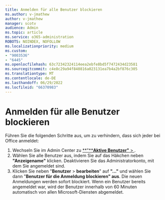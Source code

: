 ```yaml
---
title: Anmelden für alle Benutzer blockieren
ms.author: v-jmathew
author: v-jmathew
manager: scotv
audience: Admin
ms.topic: article
ms.service: o365-administration
ROBOTS: NOINDEX, NOFOLLOW
ms.localizationpriority: medium
ms.custom:
- "9003536"
- "6445"
ms.openlocfilehash: 63c72342324114eea2ebfe8bd5f7472434d23581
ms.sourcegitcommit: c4e8c29a94f840816a023131ea7b4a2bf876c305
ms.translationtype: MT
ms.contentlocale: de-DE
ms.lasthandoff: 06/29/2022
ms.locfileid: "66370983"
---
```

# <a name="block-sign-in-for-all-users"></a>Anmelden für alle Benutzer blockieren

Führen Sie die folgenden Schritte aus, um zu verhindern, dass sich jeder bei Office anmeldet:

1. Wechseln Sie im Admin Center zu [**"****Aktive Benutzer"** > ](https://admin.microsoft.com/Adminportal/Home?source=applauncher#/users).
2. Wählen Sie alle Benutzer aus, indem Sie auf das Häkchen neben **"Anzeigename"** klicken. Deaktivieren Sie das Administratorkonto, mit dem Sie angemeldet sind.
3. Klicken Sie neben "**Benutzer** > **bearbeiten**" auf **"..."** und wählen Sie dann "**Benutzer für die Anmeldung blockieren" aus**. Die neuen Anmeldungen werden sofort blockiert. Wenn ein Benutzer bereits angemeldet war, wird der Benutzer innerhalb von 60 Minuten automatisch von allen Microsoft-Diensten abgemeldet.
